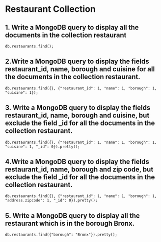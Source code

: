 # Restaurant Collection

## 1. Write a MongoDB query to display all the documents in the collection restaurant
`db.restaurants.find();`

## 2.Write a MongoDB query to display the fields restaurant_id, name, borough and cuisine for all the documents in the collection restaurant.
`db.restaurants.find({}, {"restaurant_id": 1, "name": 1, "borough": 1, "cuisine": 1});`

## 3. Write a MongoDB query to display the fields restaurant_id, name, borough and cuisine, but exclude the field _id for all the documents in the collection restaurant.
`db.restaurants.find({}, {"restaurant_id": 1, "name": 1, "borough": 1, "cuisine": 1, "_id": 0}).pretty();`

## 4.Write a MongoDB query to display the fields restaurant_id, name, borough and zip code, but exclude the field _id for all the documents in the collection restaurant.
`db.restaurants.find({}, {"restaurant_id": 1, "name": 1, "borough": 1, "address.zipcode": 1, "_id": 0}).pretty();`

## 5. Write a MongoDB query to display all the restaurant which is in the borough Bronx.
`db.restaurants.find({"borough": "Bronx"}).pretty();`
